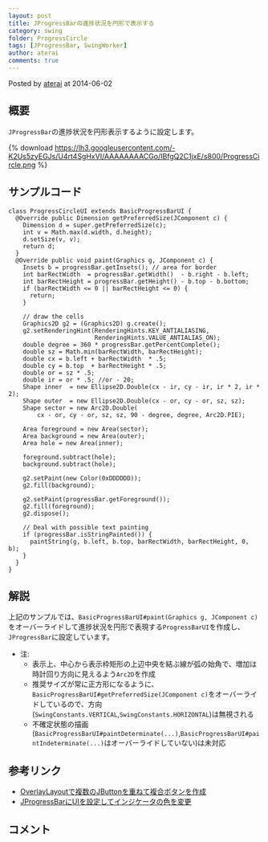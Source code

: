 ```yaml
---
layout: post
title: JProgressBarの進捗状況を円形で表示する
category: swing
folder: ProgressCircle
tags: [JProgressBar, SwingWorker]
author: aterai
comments: true
---
```


Posted by [aterai](http://terai.xrea.jp/aterai.html) at 2014-06-02

## 概要
`JProgressBar`の進捗状況を円形表示するように設定します。

{% download https://lh3.googleusercontent.com/-K2Us5zyEGJs/U4rt4SgHxVI/AAAAAAAACGo/IBfgQ2C1jxE/s800/ProgressCircle.png %}

## サンプルコード
<pre class="prettyprint"><code>class ProgressCircleUI extends BasicProgressBarUI {
  @Override public Dimension getPreferredSize(JComponent c) {
    Dimension d = super.getPreferredSize(c);
    int v = Math.max(d.width, d.height);
    d.setSize(v, v);
    return d;
  }
  @Override public void paint(Graphics g, JComponent c) {
    Insets b = progressBar.getInsets(); // area for border
    int barRectWidth  = progressBar.getWidth()  - b.right - b.left;
    int barRectHeight = progressBar.getHeight() - b.top - b.bottom;
    if (barRectWidth &lt;= 0 || barRectHeight &lt;= 0) {
      return;
    }

    // draw the cells
    Graphics2D g2 = (Graphics2D) g.create();
    g2.setRenderingHint(RenderingHints.KEY_ANTIALIASING,
                        RenderingHints.VALUE_ANTIALIAS_ON);
    double degree = 360 * progressBar.getPercentComplete();
    double sz = Math.min(barRectWidth, barRectHeight);
    double cx = b.left + barRectWidth  * .5;
    double cy = b.top  + barRectHeight * .5;
    double or = sz * .5;
    double ir = or * .5; //or - 20;
    Shape inner  = new Ellipse2D.Double(cx - ir, cy - ir, ir * 2, ir * 2);
    Shape outer  = new Ellipse2D.Double(cx - or, cy - or, sz, sz);
    Shape sector = new Arc2D.Double(
        cx - or, cy - or, sz, sz, 90 - degree, degree, Arc2D.PIE);

    Area foreground = new Area(sector);
    Area background = new Area(outer);
    Area hole = new Area(inner);

    foreground.subtract(hole);
    background.subtract(hole);

    g2.setPaint(new Color(0xDDDDDD));
    g2.fill(background);

    g2.setPaint(progressBar.getForeground());
    g2.fill(foreground);
    g2.dispose();

    // Deal with possible text painting
    if (progressBar.isStringPainted()) {
      paintString(g, b.left, b.top, barRectWidth, barRectHeight, 0, b);
    }
  }
}
</code></pre>

## 解説
上記のサンプルでは、`BasicProgressBarUI#paint(Graphics g, JComponent c)`をオーバーライドして進捗状況を円形で表現する`ProgressBarUI`を作成し、`JProgressBar`に設定しています。

- 注:
    - 表示上、中心から表示枠矩形の上辺中央を結ぶ線が弧の始角で、増加は時計回り方向に見えるよう`Arc2D`を作成
    - 推奨サイズが常に正方形になるように、`BasicProgressBarUI#getPreferredSize(JComponent c)`をオーバーライドしているので、方向(`SwingConstants.VERTICAL`,`SwingConstants.HORIZONTAL`)は無視される
    - 不確定状態の描画(`BasicProgressBarUI#paintDeterminate(...)`,`BasicProgressBarUI#paintIndeterminate(...)`はオーバーライドしていない)は未対応

<!-- dummy comment line for breaking list -->

## 参考リンク
- [OverlayLayoutで複数のJButtonを重ねて複合ボタンを作成](http://terai.xrea.jp/Swing/CompoundButton.html)
- [JProgressBarにUIを設定してインジケータの色を変更](http://terai.xrea.jp/Swing/GradientPalletProgressBar.html)

<!-- dummy comment line for breaking list -->

## コメント
